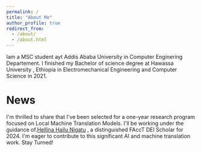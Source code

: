 ```yaml
---
permalink: /
title: "About Me"
author_profile: true
redirect_from: 
  - /about/
  - /about.html
---
```

Iam a MSC student ayt Addis Ababa University in Computer Enginering Departement. I finished my Bachelor of science degree at Hawassa University , Ethiopia in Electromechanical Engineering and Computer Science in 2021.




News
======
I'm thrilled to share that I've been selected for a one-year research program focused on Local Machine Translation Models. I'll be working under the guidance of.[Hellina Hailu Nigatu](https://hhnigatu.github.io/) , a distinguished FAccT DEI Scholar for 2024. I'm eager to contribute to this significant AI and machine translation work. Stay Turned!




